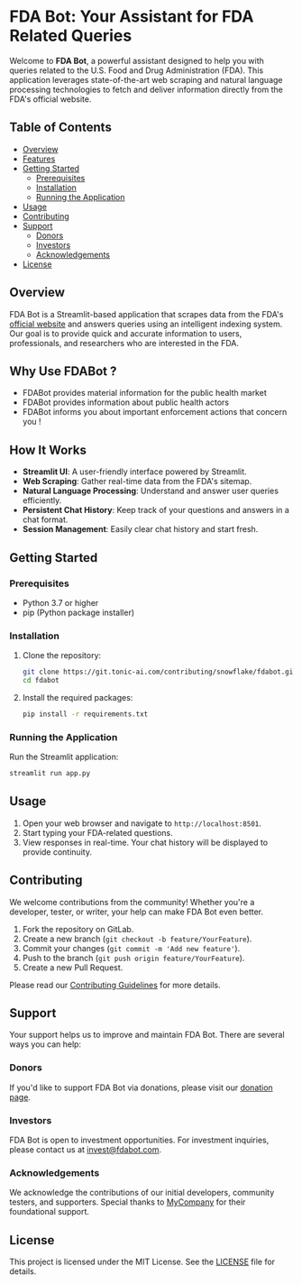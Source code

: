 # FDA Bot: Your Assistant for FDA Related Queries

Welcome to **FDA Bot**, a powerful assistant designed to help you with queries related to the U.S. Food and Drug Administration (FDA). This application leverages state-of-the-art web scraping and natural language processing technologies to fetch and deliver information directly from the FDA's official website.

## Table of Contents
- [Overview](#overview)
- [Features](#features)
- [Getting Started](#getting-started)
  - [Prerequisites](#prerequisites)
  - [Installation](#installation)
  - [Running the Application](#running-the-application)
- [Usage](#usage)
- [Contributing](#contributing)
- [Support](#support)
  - [Donors](#donors)
  - [Investors](#investors)
  - [Acknowledgements](#acknowledgements)
- [License](#license)

## Overview
FDA Bot is a Streamlit-based application that scrapes data from the FDA's [official website](https://www.fda.gov) and answers queries using an intelligent indexing system. Our goal is to provide quick and accurate information to users, professionals, and researchers who are interested in the FDA.

## Why Use FDABot ?

- FDABot provides material information for the public health market
- FDABot provides information about public health actors
- FDABot informs you about important enforcement actions that concern you !

## How It Works
- **Streamlit UI**: A user-friendly interface powered by Streamlit.
- **Web Scraping**: Gather real-time data from the FDA's sitemap.
- **Natural Language Processing**: Understand and answer user queries efficiently.
- **Persistent Chat History**: Keep track of your questions and answers in a chat format.
- **Session Management**: Easily clear chat history and start fresh.

## Getting Started

### Prerequisites
- Python 3.7 or higher
- pip (Python package installer)

### Installation
1. Clone the repository:
    ```sh
    git clone https://git.tonic-ai.com/contributing/snowflake/fdabot.git
    cd fdabot
    ```

2. Install the required packages:
    ```sh
    pip install -r requirements.txt
    ```

### Running the Application
Run the Streamlit application:
```sh
streamlit run app.py
```

## Usage
1. Open your web browser and navigate to `http://localhost:8501`.
2. Start typing your FDA-related questions.
3. View responses in real-time. Your chat history will be displayed to provide continuity.

## Contributing
We welcome contributions from the community! Whether you're a developer, tester, or writer, your help can make FDA Bot even better.

1. Fork the repository on GitLab.
2. Create a new branch (`git checkout -b feature/YourFeature`).
3. Commit your changes (`git commit -m 'Add new feature'`).
4. Push to the branch (`git push origin feature/YourFeature`).
5. Create a new Pull Request.

Please read our [Contributing Guidelines](CONTRIBUTING.md) for more details.

## Support
Your support helps us to improve and maintain FDA Bot. There are several ways you can help:

### Donors
If you'd like to support FDA Bot via donations, please visit our [donation page](https://fdabot.com/donate).

### Investors
FDA Bot is open to investment opportunities. For investment inquiries, please contact us at [invest@fdabot.com](mailto:invest@fdabot.com).

### Acknowledgements
We acknowledge the contributions of our initial developers, community testers, and supporters. Special thanks to [MyCompany](https://example.com) for their foundational support.

## License
This project is licensed under the MIT License. See the [LICENSE](LICENSE) file for details.
